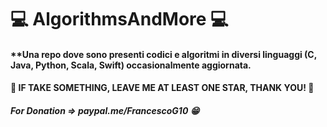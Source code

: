 # 💻 AlgorithmsAndMore 💻


#### **Una repo dove sono presenti codici e algoritmi in diversi linguaggi (C, Java, Python, Scala, Swift) occasionalmente aggiornata.


#### 🌟 IF TAKE SOMETHING, LEAVE ME AT LEAST ONE STAR, THANK YOU! 🌟


##### For Donation => paypal.me/FrancescoG10 😁
